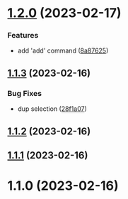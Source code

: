 # [1.2.0](https://github.com/PengBoUESTC/fe-weki/compare/v1.1.3...v1.2.0) (2023-02-17)


### Features

* add 'add' command ([8a87625](https://github.com/PengBoUESTC/fe-weki/commit/8a87625a30e5a6922773101d4ce429262e82cc97))



## [1.1.3](https://github.com/PengBoUESTC/fe-weki/compare/v1.1.2...v1.1.3) (2023-02-16)


### Bug Fixes

* dup selection ([28f1a07](https://github.com/PengBoUESTC/fe-weki/commit/28f1a07cf90f255bb0a8ecab3fad4580c398f91a))



## [1.1.2](https://github.com/PengBoUESTC/fe-weki/compare/v1.1.1...v1.1.2) (2023-02-16)



## [1.1.1](https://github.com/PengBoUESTC/fe-weki/compare/v1.1.0...v1.1.1) (2023-02-16)



# 1.1.0 (2023-02-16)



